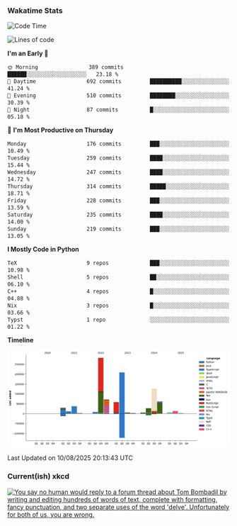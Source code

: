 ### Wakatime Stats
<!--START_SECTION:waka-->
![Code Time](http://img.shields.io/badge/Code%20Time-3%2C350%20hrs%2039%20mins-blue)

![Lines of code](https://img.shields.io/badge/From%20Hello%20World%20I%27ve%20Written-956.2%20thousand%20lines%20of%20code-blue)

**I'm an Early 🐤** 

```text
🌞 Morning                389 commits         ██████░░░░░░░░░░░░░░░░░░░   23.18 % 
🌆 Daytime                692 commits         ██████████░░░░░░░░░░░░░░░   41.24 % 
🌃 Evening                510 commits         ████████░░░░░░░░░░░░░░░░░   30.39 % 
🌙 Night                  87 commits          █░░░░░░░░░░░░░░░░░░░░░░░░   05.18 % 
```
📅 **I'm Most Productive on Thursday** 

```text
Monday                   176 commits         ███░░░░░░░░░░░░░░░░░░░░░░   10.49 % 
Tuesday                  259 commits         ████░░░░░░░░░░░░░░░░░░░░░   15.44 % 
Wednesday                247 commits         ████░░░░░░░░░░░░░░░░░░░░░   14.72 % 
Thursday                 314 commits         █████░░░░░░░░░░░░░░░░░░░░   18.71 % 
Friday                   228 commits         ███░░░░░░░░░░░░░░░░░░░░░░   13.59 % 
Saturday                 235 commits         ████░░░░░░░░░░░░░░░░░░░░░   14.00 % 
Sunday                   219 commits         ███░░░░░░░░░░░░░░░░░░░░░░   13.05 % 
```


**I Mostly Code in Python** 

```text
TeX                      9 repos             ███░░░░░░░░░░░░░░░░░░░░░░   10.98 % 
Shell                    5 repos             ██░░░░░░░░░░░░░░░░░░░░░░░   06.10 % 
C++                      4 repos             █░░░░░░░░░░░░░░░░░░░░░░░░   04.88 % 
Nix                      3 repos             █░░░░░░░░░░░░░░░░░░░░░░░░   03.66 % 
Typst                    1 repo              ░░░░░░░░░░░░░░░░░░░░░░░░░   01.22 % 
```



**Timeline**

![Lines of Code chart](https://raw.githubusercontent.com/joshuajeschek/joshuajeschek/main/assets/bar_graph.png)


 Last Updated on 10/08/2025 20:13:43 UTC
<!--END_SECTION:waka-->

### Current(ish) xkcd
<a id="xkcd-a" title="You say no human would reply to a forum thread about Tom Bombadil by writing and editing hundreds of words of text, complete with formatting, fancy punctuation, and two separate uses of the word 'delve'. Unfortunately for both of us, you are wrong." href="https://www.xkcd.com" target="_blank">
        <img align="center" id="xkcd-img" src="https://imgs.xkcd.com/comics/disclaimer.png" alt="You say no human would reply to a forum thread about Tom Bombadil by writing and editing hundreds of words of text, complete with formatting, fancy punctuation, and two separate uses of the word 'delve'. Unfortunately for both of us, you are wrong." height=300 />
</a>

